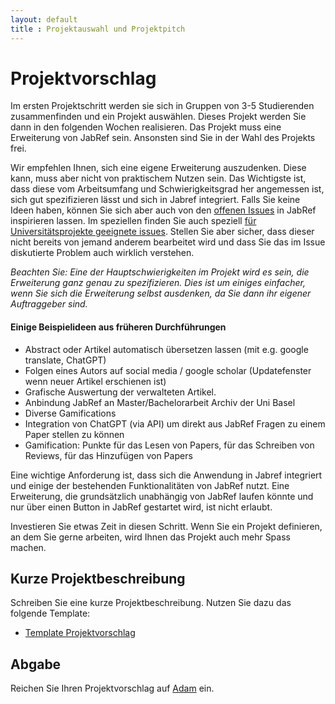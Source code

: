 ```yaml
---
layout: default
title : Projektauswahl und Projektpitch
---
```

# Projektvorschlag

Im ersten Projektschritt werden sie sich in Gruppen von 3-5 Studierenden zusammenfinden und ein Projekt auswählen. Dieses Projekt werden Sie dann in den folgenden Wochen realisieren. Das Projekt muss eine Erweiterung von JabRef sein. Ansonsten sind Sie in der Wahl des Projekts frei.

Wir empfehlen Ihnen, sich eine eigene Erweiterung auszudenken. Diese kann, muss aber nicht von praktischem Nutzen sein. Das Wichtigste ist, dass diese vom Arbeitsumfang und Schwierigkeitsgrad her angemessen ist, sich gut spezifizieren lässt und sich in Jabref integriert.
Falls Sie keine Ideen haben, können Sie sich aber auch von den [offenen Issues](https://github.com/JabRef/jabref/issues) in JabRef inspirieren lassen. Im speziellen finden Sie auch speziell [für Universitätsprojekte geeignete issues](https://github.com/orgs/JabRef/projects/3). Stellen Sie aber sicher, dass dieser nicht bereits von jemand anderem bearbeitet wird und dass Sie das im Issue diskutierte Problem auch wirklich verstehen.  

*Beachten Sie: Eine der Hauptschwierigkeiten im Projekt wird es sein, die Erweiterung ganz genau zu spezifizieren. Dies ist um einiges einfacher, wenn Sie sich die Erweiterung selbst ausdenken, da Sie dann ihr eigener Auftraggeber sind.*

#### Einige Beispielideen aus früheren Durchführungen


* Abstract oder Artikel automatisch übersetzen lassen (mit e.g. google translate, ChatGPT)
* Folgen eines Autors auf social media / google scholar (Updatefenster wenn neuer Artikel erschienen ist) 
* Grafische Auswertung der verwalteten Artikel. 
* Anbindung JabRef an Master/Bachelorarbeit Archiv der Uni Basel 
* Diverse Gamifications
* Integration von ChatGPT (via API) um direkt aus JabRef Fragen zu einem Paper stellen zu können 
* Gamification: Punkte für das Lesen von Papers, für das Schreiben von Reviews, für das Hinzufügen von Papers

Eine wichtige Anforderung ist, dass sich die Anwendung in Jabref integriert und einige der bestehenden Funktionalitäten von JabRef nutzt. 
Eine Erweiterung, die grundsätzlich unabhängig von JabRef laufen könnte und nur über einen Button in JabRef gestartet wird, ist nicht erlaubt.

Investieren Sie etwas Zeit in diesen Schritt. Wenn Sie ein Projekt definieren, an dem Sie gerne arbeiten, wird Ihnen das Projekt auch mehr Spass machen.


## Kurze Projektbeschreibung

Schreiben Sie eine kurze Projektbeschreibung. Nutzen Sie dazu das folgende Template:

- [Template Projektvorschlag](./templates/Projektvorschlag.md)


## Abgabe

Reichen Sie Ihren Projektvorschlag auf [Adam](https://adam.unibas.ch/goto_adam_exc_1841758.html) ein.
<!---
GIO: Es existiert noch kein Adam Space dafür
--->


